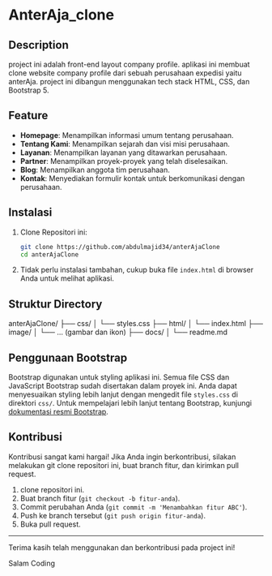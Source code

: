 # AnterAja_clone

## Description

project ini adalah front-end layout company profile. aplikasi ini membuat clone website company profile dari sebuah perusahaan expedisi yaitu anterAja. project ini dibangun menggunakan tech stack HTML, CSS, dan Bootstrap 5.

## Feature

- **Homepage**: Menampilkan informasi umum tentang perusahaan.
- **Tentang Kami**: Menampilkan sejarah dan visi misi perusahaan.
- **Layanan**: Menampilkan layanan yang ditawarkan perusahaan.
- **Partner**: Menampilkan proyek-proyek yang telah diselesaikan.
- **Blog**: Menampilkan anggota tim perusahaan.
- **Kontak**: Menyediakan formulir kontak untuk berkomunikasi dengan perusahaan.

## Instalasi

1. Clone Repositori ini:

   ```bash
   git clone https://github.com/abdulmajid34/anterAjaClone
   cd anterAjaClone
   ```

2. Tidak perlu instalasi tambahan, cukup buka file `index.html` di browser Anda untuk melihat aplikasi.

## Struktur Directory

anterAjaClone/
├── css/
│ └── styles.css
├── html/
│ └── index.html
├── image/
│ └── ... (gambar dan ikon)
├── docs/
│ └── readme.md

## Penggunaan Bootstrap

Bootstrap digunakan untuk styling aplikasi ini. Semua file CSS dan JavaScript Bootstrap sudah disertakan dalam proyek ini. Anda dapat menyesuaikan styling lebih lanjut dengan mengedit file `styles.css` di direktori `css/`.
Untuk mempelajari lebih lanjut tentang Bootstrap, kunjungi [dokumentasi resmi Bootstrap](https://getbootstrap.com/docs/5.0/getting-started/introduction/).

## Kontribusi

Kontribusi sangat kami hargai! Jika Anda ingin berkontribusi, silakan melakukan git clone repositori ini, buat branch fitur, dan kirimkan pull request.

1. clone repositori ini.
2. Buat branch fitur (`git checkout -b fitur-anda`).
3. Commit perubahan Anda (`git commit -m 'Menambahkan fitur ABC'`).
4. Push ke branch tersebut (`git push origin fitur-anda`).
5. Buka pull request.

---

Terima kasih telah menggunakan dan berkontribusi pada project ini!

Salam Coding

